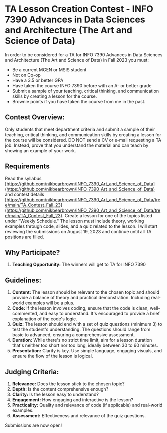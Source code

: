 # TA Lesson Creation Contest - INFO 7390 Advances in Data Sciences and Architecture (The Art and Science of Data)

In order to be considered for a TA for INFO 7390 Advances in Data Sciences and Architecture (The Art and Science of Data) in Fall 2023 you must:

* Be a current MGEN or MSIS student
* Not on Co-op
* Have a 3.5 or better GPA
* Have taken the course INFO 7390 before with an A- or better grade
* Submit a sample of your teaching, critical thinking, and communication skills by creating a lesson for the course.
* Brownie points if you have taken the course from me in the past.


## Contest Overview:

Only students that meet department criteria and submit a sample of their teaching, critical thinking, and communication skills by creating a lesson for the course will be considered. DO NOT send a CV or e-mail requesting a TA job. Instead, prove that you understand the material and can teach by showing an example of your work.

## Requirements

Read the syllabus [https://github.com/nikbearbrown/INFO_7390_Art_and_Science_of_Data](https://github.com/nikbearbrown/INFO_7390_Art_and_Science_of_Data) and contest details [https://github.com/nikbearbrown/INFO_7390_Art_and_Science_of_Data/tree/main/TA_Contest_Fall_23](https://github.com/nikbearbrown/INFO_7390_Art_and_Science_of_Data/tree/main/TA_Contest_Fall_23). Create a lesson for one of the topics listed under "Weekly Schedule."  The lesson must include theory, working examples through code, slides, and a quiz related to the lesson.  I will start reviewing the submissions on August 19, 2023 and continue until all TA positions are filled.

## Why Participate?

1. **Teaching Opportunity:** The winners will get to TA for INFO 7390

## Guidelines:

1. **Content:** The lesson should be relevant to the chosen topic and should provide a balance of theory and practical demonstration. Including real-world examples will be a plus.
2. **Code:** If the lesson involves coding, ensure that the code is clean, well-commented, and easy to understand. It's encouraged to provide a brief explanation of the code's logic.
3. **Quiz:** The lesson should end with a set of quiz questions (minimum 3) to test the student's understanding. The questions should range from basic to advanced, ensuring a comprehensive assessment.
4. **Duration:** While there's no strict time limit, aim for a lesson duration that's neither too short nor too long, ideally between 30 to 60 minutes.
5. **Presentation:** Clarity is key. Use simple language, engaging visuals, and ensure the flow of the lesson is logical.

## Judging Criteria:

1. **Relevance:** Does the lesson stick to the chosen topic?
2. **Depth:** Is the content comprehensive enough?
3. **Clarity:** Is the lesson easy to understand?
4. **Engagement:** How engaging and interactive is the lesson?
5. **Practicality:** Quality and relevance of code (if applicable) and real-world examples.
6. **Assessment:** Effectiveness and relevance of the quiz questions.

Submissions are now open! 
